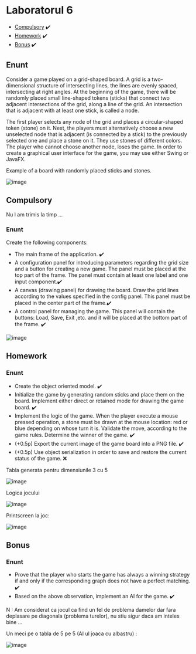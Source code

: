 # Laboratorul 6

  * [Compulsory](#Compulsory) :heavy_check_mark:
  * [Homework](#homework)  :heavy_check_mark:
  * [Bonus](#bonus) :heavy_check_mark:

## Enunt

Consider a game played on a grid-shaped board. A grid is a two-dimensional structure of intersecting lines, the lines are evenly spaced, intersecting at right angles.
At the beginning of the game, there will be randomly placed small line-shaped tokens (sticks) that connect two adjacent intersections of the grid, along a line of the grid.
An intersection that is adjacent with at least one stick, is called a node.

The first player selects any node of the grid and places a circular-shaped token (stone) on it. Next, the players must alternatively choose a new unselected node that is adjacent (is connected by a stick) to the previously selected one and place a stone on it. They use stones of different colors. The player who cannot choose another node, loses the game.
In order to create a graphical user interface for the game, you may use either Swing or JavaFX.

Example of a board with randomly placed sticks and stones.

![image](https://user-images.githubusercontent.com/79217056/161818653-29d46538-b8c2-4f6a-b655-6d41c1c5b5ce.png)

## Compulsory
Nu l am trimis la timp ...
### Enunt

Create the following components:
 * The main frame of the application. :heavy_check_mark:
 * A configuration panel for introducing parameters regarding the grid size and a button for creating a new game. The panel must be placed at the top part of the frame. The panel must contain at least one label and one input component.:heavy_check_mark:
 * A canvas (drawing panel) for drawing the board. Draw the grid lines according to the values specified in the config panel. This panel must be placed in the center part of the frame.:heavy_check_mark:
 * A control panel for managing the game. This panel will contain the buttons: Load, Save, Exit ,etc. and it will be placed at the bottom part of the frame. :heavy_check_mark:

![image](https://user-images.githubusercontent.com/79217056/161819049-b3acfd72-9f27-416c-b8f6-ac1fbc0320a6.png)

## Homework

### Enunt 

 * Create the object oriented model.  :heavy_check_mark:
 * Initialize the game by generating random sticks and place them on the board. Implement either direct or retained mode for drawing the game board.  :heavy_check_mark:
 * Implement the logic of the game. When the player execute a mouse pressed operation, a stone must be drawn at the mouse location: red or blue depending on whose turn it is. Validate the move, according to the game rules. Determine the winner of the game.  :heavy_check_mark:
 * (+0.5p) Export the current image of the game board into a PNG file.  :heavy_check_mark:
 * (+0.5p) Use object serialization in order to save and restore the current status of the game.  ❌


Tabla generata pentru dimensiunile 3 cu 5

![image](https://user-images.githubusercontent.com/79217056/162073421-81ce0bec-eef5-46b7-bac1-6b12bda4967a.png)

Logica jocului 

![image](https://user-images.githubusercontent.com/79217056/162073548-61afeaab-08a5-4fc4-b522-a7e3583b884b.png)

Printscreen la joc:

![image](https://user-images.githubusercontent.com/79217056/162073739-de0d8b28-43ec-414d-8d5e-50cec6842d77.png)


## Bonus

### Enunt

 * Prove that the player who starts the game has always a winning strategy if and only if the corresponding graph does not have a perfect matching. :heavy_check_mark:
 * Based on the above observation, implement an AI for the game. :heavy_check_mark:
 
 N : Am considerat ca jocul ca find un fel de problema damelor dar fara deplasare pe diagonala (problema turelor), nu stiu sigur daca am inteles bine ...

Un meci pe o tabla de 5 pe 5 (AI ul joaca cu  albastru) :

![image](https://user-images.githubusercontent.com/79217056/162090910-0bdb8c01-622c-4794-b8d1-c39bc8cfdc33.png)

